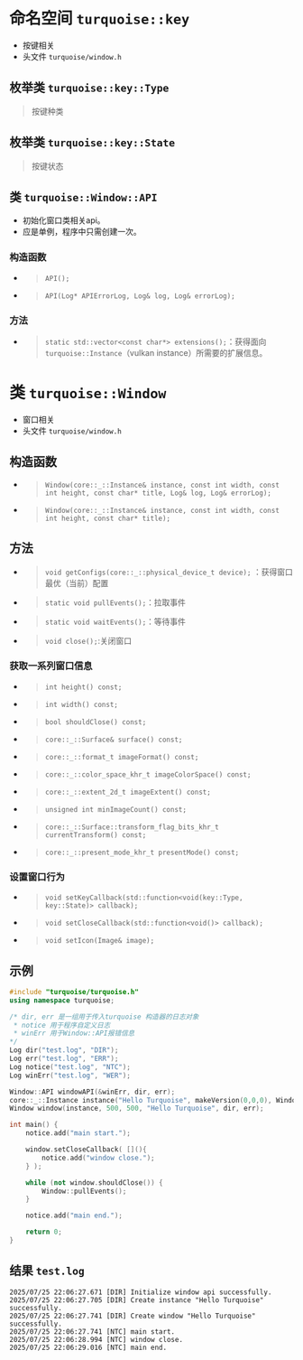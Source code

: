 # 命名空间 `turquoise::key`
* 按键相关
* 头文件 `turquoise/window.h`
## 枚举类 `turquoise::key::Type`
> 按键种类
## 枚举类 `turquoise::key::State`
> 按键状态
## 类 `turquoise::Window::API`
* 初始化窗口类相关api。
* 应是单例，程序中只需创建一次。
### 构造函数
* > `API();`
* > `API(Log* APIErrorLog, Log& log, Log& errorLog);`
### 方法
* > `static std::vector<const char*> extensions();`：获得面向`turquoise::Instance`（vulkan instance）所需要的扩展信息。
# 类 `turquoise::Window`
* 窗口相关
* 头文件 `turquoise/window.h`
## 构造函数
* > `Window(core::_::Instance& instance, const int width, const int height, const char* title, Log& log, Log& errorLog);`
* > `Window(core::_::Instance& instance, const int width, const int height, const char* title);`
## 方法
* > `void getConfigs(core::_::physical_device_t device);` ：获得窗口最优（当前）配置
* > `static void pullEvents();`：拉取事件
* > `static void waitEvents();`：等待事件
* > `void close();`:关闭窗口
### 获取一系列窗口信息
* > `int height() const;`
* > `int width() const;`
* > `bool shouldClose() const;`
* > `core::_::Surface& surface() const;`
* > `core::_::format_t imageFormat() const;`
* > `core::_::color_space_khr_t imageColorSpace() const;`
* > `core::_::extent_2d_t imageExtent() const;`
* > `unsigned int minImageCount() const;`
* > `core::_::Surface::transform_flag_bits_khr_t currentTransform() const;`
* > `core::_::present_mode_khr_t presentMode() const;`
### 设置窗口行为
* > `void setKeyCallback(std::function<void(key::Type, key::State)> callback);`
* > `void setCloseCallback(std::function<void()> callback);`
* > `void setIcon(Image& image);`
## 示例
``` cpp
#include "turquoise/turquoise.h"
using namespace turquoise;

/* dir, err 是一组用于传入turquoise 构造器的日志对象
 * notice 用于程序自定义日志
 * winErr 用于Window::API报错信息
*/
Log dir("test.log", "DIR");
Log err("test.log", "ERR");
Log notice("test.log", "NTC");
Log winErr("test.log", "WER");

Window::API windowAPI(&winErr, dir, err);
core::_::Instance instance("Hello Turquoise", makeVersion(0,0,0), Window::API::extensions(), dir, err);
Window window(instance, 500, 500, "Hello Turquoise", dir, err);

int main() {
    notice.add("main start.");

    window.setCloseCallback( [](){
        notice.add("window close.");
    } );

    while (not window.shouldClose()) {
        Window::pullEvents();
    }

    notice.add("main end.");

    return 0;
}
```
## 结果 `test.log`
```log
2025/07/25 22:06:27.671 [DIR] Initialize window api successfully.
2025/07/25 22:06:27.705 [DIR] Create instance "Hello Turquoise" successfully.
2025/07/25 22:06:27.741 [DIR] Create window "Hello Turquoise" successfully.
2025/07/25 22:06:27.741 [NTC] main start.
2025/07/25 22:06:28.994 [NTC] window close.
2025/07/25 22:06:29.016 [NTC] main end.

```